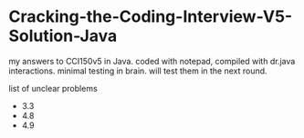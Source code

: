 Cracking-the-Coding-Interview-V5-Solution-Java
==============================================

my answers to CCI150v5 in Java. coded with notepad, compiled with dr.java interactions.
minimal testing in brain. will test them in the next round.

list of unclear problems

- 3.3
- 4.8
- 4.9
